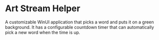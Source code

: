 # Art Stream Helper

A customizable WinUI application that picks a word and puts it on a green background. It has a configurable countdown timer that can automatically pick a new word when the time is up.